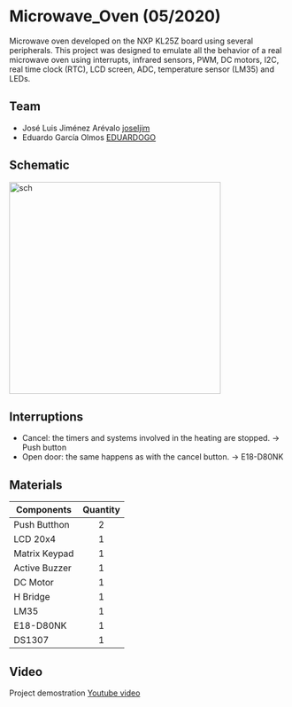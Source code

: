 # Microwave_Oven (05/2020)
Microwave oven developed on the NXP KL25Z board using several peripherals. This project was designed to emulate all the behavior of a real microwave oven using interrupts, infrared sensors, PWM, DC motors, I2C, real time clock (RTC), LCD screen, ADC, temperature sensor (LM35) and LEDs.

## Team

* José Luis Jiménez Arévalo [joseljim](https://github.com/joseljim)
* Eduardo García Olmos [EDUARDOGO](https://github.com/EGO72)

## Schematic

<img width="382" alt="sch" src="https://user-images.githubusercontent.com/78834111/155444998-d313b294-cf7b-466b-9b50-af20cadf153a.png">

## Interruptions

* Cancel: the timers and systems involved in the heating are stopped. -> Push button
* Open door: the same happens as with the cancel button.              -> E18-D80NK

## Materials

| **Components** | **Quantity** |
|------------|:--------:|
|Push Butthon|2         |
|LCD 20x4    |1         |
|Matrix Keypad|1        |
|Active Buzzer|1        |
|DC Motor     |1        |
|H Bridge     |1        |
|LM35         |1        |
|E18-D80NK    |1        |
|DS1307       |1        |



## Video

Project demostration [Youtube video](https://youtu.be/nM7_EuxoMyk)
